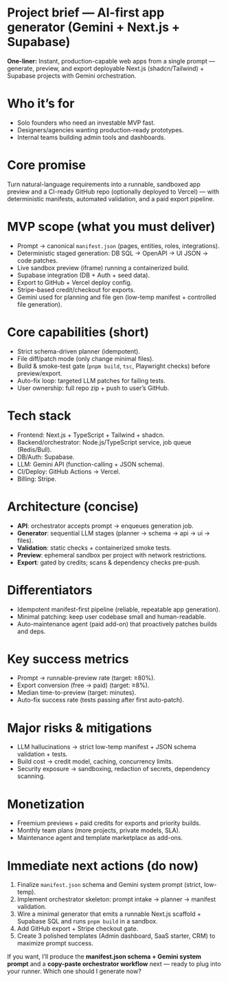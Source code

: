 # Project brief — AI-first app generator (Gemini + Next.js + Supabase)

**One-liner:** Instant, production-capable web apps from a single prompt — generate, preview, and export deployable Next.js (shadcn/Tailwind) + Supabase projects with Gemini orchestration.

# Who it’s for

* Solo founders who need an investable MVP fast.
* Designers/agencies wanting production-ready prototypes.
* Internal teams building admin tools and dashboards.

# Core promise

Turn natural-language requirements into a runnable, sandboxed app preview and a CI-ready GitHub repo (optionally deployed to Vercel) — with deterministic manifests, automated validation, and a paid export pipeline.

# MVP scope (what you must deliver)

* Prompt → canonical `manifest.json` (pages, entities, roles, integrations).
* Deterministic staged generation: DB SQL → OpenAPI → UI JSON → code patches.
* Live sandbox preview (iframe) running a containerized build.
* Supabase integration (DB + Auth + seed data).
* Export to GitHub + Vercel deploy config.
* Stripe-based credit/checkout for exports.
* Gemini used for planning and file gen (low-temp manifest + controlled file generation).

# Core capabilities (short)

* Strict schema-driven planner (idempotent).
* File diff/patch mode (only change minimal files).
* Build & smoke-test gate (`pnpm build`, `tsc`, Playwright checks) before preview/export.
* Auto-fix loop: targeted LLM patches for failing tests.
* User ownership: full repo zip + push to user’s GitHub.

# Tech stack

* Frontend: Next.js + TypeScript + Tailwind + shadcn.
* Backend/orchestrator: Node.js/TypeScript service, job queue (Redis/Bull).
* DB/Auth: Supabase.
* LLM: Gemini API (function-calling + JSON schema).
* CI/Deploy: GitHub Actions → Vercel.
* Billing: Stripe.

# Architecture (concise)

* **API**: orchestrator accepts prompt → enqueues generation job.
* **Generator**: sequential LLM stages (planner → schema → api → ui → files).
* **Validation**: static checks + containerized smoke tests.
* **Preview**: ephemeral sandbox per project with network restrictions.
* **Export**: gated by credits; scans & dependency checks pre-push.

# Differentiators

* Idempotent manifest-first pipeline (reliable, repeatable app generation).
* Minimal patching: keep user codebase small and human-readable.
* Auto-maintenance agent (paid add-on) that proactively patches builds and deps.

# Key success metrics

* Prompt → runnable-preview rate (target: ≥80%).
* Export conversion (free → paid) (target: ≥8%).
* Median time-to-preview (target: minutes).
* Auto-fix success rate (tests passing after first auto-patch).

# Major risks & mitigations

* LLM hallucinations → strict low-temp manifest + JSON schema validation + tests.
* Build cost → credit model, caching, concurrency limits.
* Security exposure → sandboxing, redaction of secrets, dependency scanning.

# Monetization

* Freemium previews + paid credits for exports and priority builds.
* Monthly team plans (more projects, private models, SLA).
* Maintenance agent and template marketplace as add-ons.

# Immediate next actions (do now)

1. Finalize `manifest.json` schema and Gemini system prompt (strict, low-temp).
2. Implement orchestrator skeleton: prompt intake → planner → manifest validation.
3. Wire a minimal generator that emits a runnable Next.js scaffold + Supabase SQL and runs `pnpm build` in a sandbox.
4. Add GitHub export + Stripe checkout gate.
5. Create 3 polished templates (Admin dashboard, SaaS starter, CRM) to maximize prompt success.

If you want, I’ll produce the **manifest.json schema + Gemini system prompt** and a **copy-paste orchestrator workflow** next — ready to plug into your runner. Which one should I generate now?
